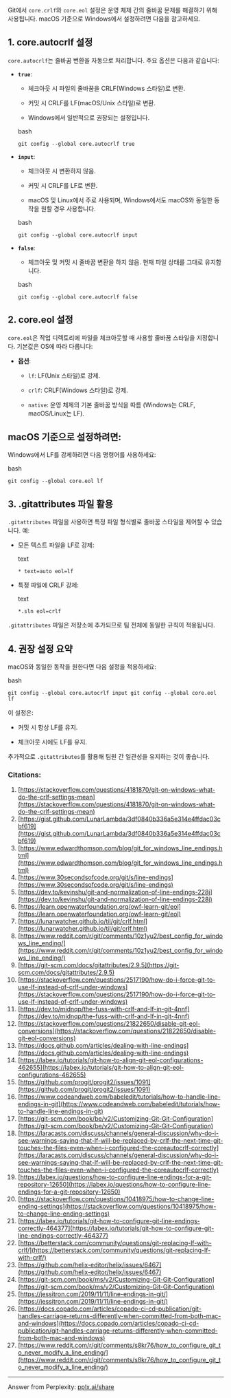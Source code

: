 Git에서 `core.crlf`와 `core.eol` 설정은 운영 체제 간의 줄바꿈 문제를 해결하기 위해 사용됩니다. macOS 기준으로 Windows에서 설정하려면 다음을 참고하세요.

## **1. core.autocrlf 설정**

`core.autocrlf`는 줄바꿈 변환을 자동으로 처리합니다. 주요 옵션은 다음과 같습니다:

- **`true`**:
    
    - 체크아웃 시 파일의 줄바꿈을 CRLF(Windows 스타일)로 변환.
        
    - 커밋 시 CRLF를 LF(macOS/Unix 스타일)로 변환.
        
    - Windows에서 일반적으로 권장되는 설정입니다.
        
    
    bash
    
    `git config --global core.autocrlf true`
    
- **`input`**:
    
    - 체크아웃 시 변환하지 않음.
        
    - 커밋 시 CRLF를 LF로 변환.
        
    - macOS 및 Linux에서 주로 사용되며, Windows에서도 macOS와 동일한 동작을 원할 경우 사용합니다.
        
    
    bash
    
    `git config --global core.autocrlf input`
    
- **`false`**:
    
    - 체크아웃 및 커밋 시 줄바꿈 변환을 하지 않음. 현재 파일 상태를 그대로 유지합니다.
        
    
    bash
    
    `git config --global core.autocrlf false`
    

## **2. core.eol 설정**

`core.eol`은 작업 디렉토리에 파일을 체크아웃할 때 사용할 줄바꿈 스타일을 지정합니다. 기본값은 OS에 따라 다릅니다:

- **옵션**:
    
    - `lf`: LF(Unix 스타일)로 강제.
        
    - `crlf`: CRLF(Windows 스타일)로 강제.
        
    - `native`: 운영 체제의 기본 줄바꿈 방식을 따름 (Windows는 CRLF, macOS/Linux는 LF).
        

## macOS 기준으로 설정하려면:

Windows에서 LF를 강제하려면 다음 명령어를 사용하세요:

bash

`git config --global core.eol lf`

## **3. .gitattributes 파일 활용**

`.gitattributes` 파일을 사용하면 특정 파일 형식별로 줄바꿈 스타일을 제어할 수 있습니다. 예:

- 모든 텍스트 파일을 LF로 강제:
    
    text
    
    `* text=auto eol=lf`
    
- 특정 파일에 CRLF 강제:
    
    text
    
    `*.sln eol=crlf`
    

`.gitattributes` 파일은 저장소에 추가되므로 팀 전체에 동일한 규칙이 적용됩니다.

## **4. 권장 설정 요약**

macOS와 동일한 동작을 원한다면 다음 설정을 적용하세요:

bash

`git config --global core.autocrlf input git config --global core.eol lf`

이 설정은:

- 커밋 시 항상 LF를 유지.
    
- 체크아웃 시에도 LF를 유지.
    

추가적으로 `.gitattributes`를 활용해 팀원 간 일관성을 유지하는 것이 좋습니다.

### Citations:

1. [https://stackoverflow.com/questions/4181870/git-on-windows-what-do-the-crlf-settings-mean](https://stackoverflow.com/questions/4181870/git-on-windows-what-do-the-crlf-settings-mean)
2. [https://gist.github.com/LunarLambda/3df0840b336a5e314e4ffdac03cbf619](https://gist.github.com/LunarLambda/3df0840b336a5e314e4ffdac03cbf619)
3. [https://www.edwardthomson.com/blog/git_for_windows_line_endings.html](https://www.edwardthomson.com/blog/git_for_windows_line_endings.html)
4. [https://www.30secondsofcode.org/git/s/line-endings](https://www.30secondsofcode.org/git/s/line-endings)
5. [https://dev.to/kevinshu/git-and-normalization-of-line-endings-228j](https://dev.to/kevinshu/git-and-normalization-of-line-endings-228j)
6. [https://learn.openwaterfoundation.org/owf-learn-git/eol](https://learn.openwaterfoundation.org/owf-learn-git/eol)
7. [https://lunarwatcher.github.io/til/git/crlf.html](https://lunarwatcher.github.io/til/git/crlf.html)
8. [https://www.reddit.com/r/git/comments/10z1yu2/best_config_for_windows_line_ending/](https://www.reddit.com/r/git/comments/10z1yu2/best_config_for_windows_line_ending/)
9. [https://git-scm.com/docs/gitattributes/2.9.5](https://git-scm.com/docs/gitattributes/2.9.5)
10. [https://stackoverflow.com/questions/2517190/how-do-i-force-git-to-use-lf-instead-of-crlf-under-windows](https://stackoverflow.com/questions/2517190/how-do-i-force-git-to-use-lf-instead-of-crlf-under-windows)
11. [https://dev.to/midnqp/the-fuss-with-crlf-and-lf-in-git-4nnf](https://dev.to/midnqp/the-fuss-with-crlf-and-lf-in-git-4nnf)
12. [https://stackoverflow.com/questions/21822650/disable-git-eol-conversions](https://stackoverflow.com/questions/21822650/disable-git-eol-conversions)
13. [https://docs.github.com/articles/dealing-with-line-endings](https://docs.github.com/articles/dealing-with-line-endings)
14. [https://labex.io/tutorials/git-how-to-align-git-eol-configurations-462655](https://labex.io/tutorials/git-how-to-align-git-eol-configurations-462655)
15. [https://github.com/progit/progit2/issues/1091](https://github.com/progit/progit2/issues/1091)
16. [https://www.codeandweb.com/babeledit/tutorials/how-to-handle-line-endings-in-git](https://www.codeandweb.com/babeledit/tutorials/how-to-handle-line-endings-in-git)
17. [https://git-scm.com/book/be/v2/Customizing-Git-Git-Configuration](https://git-scm.com/book/be/v2/Customizing-Git-Git-Configuration)
18. [https://laracasts.com/discuss/channels/general-discussion/why-do-i-see-warnings-saying-that-lf-will-be-replaced-by-crlf-the-next-time-git-touches-the-files-even-when-i-configured-the-coreautocrlf-correctly](https://laracasts.com/discuss/channels/general-discussion/why-do-i-see-warnings-saying-that-lf-will-be-replaced-by-crlf-the-next-time-git-touches-the-files-even-when-i-configured-the-coreautocrlf-correctly)
19. [https://labex.io/questions/how-to-configure-line-endings-for-a-git-repository-12650](https://labex.io/questions/how-to-configure-line-endings-for-a-git-repository-12650)
20. [https://stackoverflow.com/questions/10418975/how-to-change-line-ending-settings](https://stackoverflow.com/questions/10418975/how-to-change-line-ending-settings)
21. [https://labex.io/tutorials/git-how-to-configure-git-line-endings-correctly-464377](https://labex.io/tutorials/git-how-to-configure-git-line-endings-correctly-464377)
22. [https://betterstack.com/community/questions/git-replacing-lf-with-crlf/](https://betterstack.com/community/questions/git-replacing-lf-with-crlf/)
23. [https://github.com/helix-editor/helix/issues/6467](https://github.com/helix-editor/helix/issues/6467)
24. [https://git-scm.com/book/ms/v2/Customizing-Git-Git-Configuration](https://git-scm.com/book/ms/v2/Customizing-Git-Git-Configuration)
25. [https://jessitron.com/2019/11/11/line-endings-in-git/](https://jessitron.com/2019/11/11/line-endings-in-git/)
26. [https://docs.copado.com/articles/copado-ci-cd-publication/git-handles-carriage-returns-differently-when-committed-from-both-mac-and-windows](https://docs.copado.com/articles/copado-ci-cd-publication/git-handles-carriage-returns-differently-when-committed-from-both-mac-and-windows)
27. [https://www.reddit.com/r/git/comments/s8kr76/how_to_configure_git_to_never_modify_a_line_ending/](https://www.reddit.com/r/git/comments/s8kr76/how_to_configure_git_to_never_modify_a_line_ending/)

---

Answer from Perplexity: [pplx.ai/share](https://www.perplexity.ai/search/pplx.ai/share)